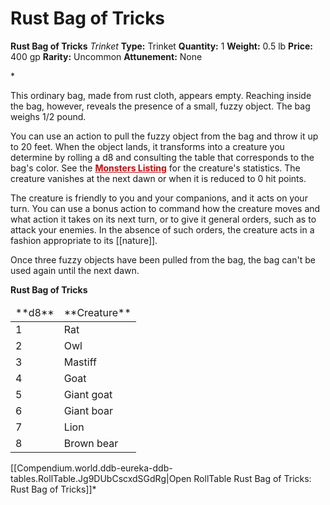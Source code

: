 # Rust Bag of Tricks

**Rust Bag of Tricks**
_Trinket_
**Type:** Trinket
**Quantity:** 1
**Weight:** 0.5 lb
**Price:** 400 gp
**Rarity:** Uncommon
**Attunement:** None

*<p>This ordinary bag, made from rust cloth, appears empty. Reaching inside the bag, however, reveals the presence of a small, fuzzy object. The bag weighs 1/2 pound.

You can use an action to pull the fuzzy object from the bag and throw it up to 20 feet. When the object lands, it transforms into a creature you determine by rolling a d8 and consulting the table that corresponds to the bag's color. See the <span style="color:#bc0f0f">**<a style="color:#bc0f0f" title="Monsters Listing" href="https://www.dndbeyond.com/monsters">Monsters Listing</a>**</span> for the creature's statistics. The creature vanishes at the next dawn or when it is reduced to 0 hit points.

The creature is friendly to you and your companions, and it acts on your turn. You can use a bonus action to command how the creature moves and what action it takes on its next turn, or to give it general orders, such as to attack your enemies. In the absence of such orders, the creature acts in a fashion appropriate to its [[nature]].

Once three fuzzy objects have been pulled from the bag, the bag can't be used again until the next dawn.

**Rust Bag of Tricks**</p>
<table class="compendium-left-aligned-table">
<thead>
<tr>
<td>**d8**</td>
<td>**Creature**</td>
</tr>
</thead>
<tbody>
<tr>
<td>1</td>
<td>Rat</td>
</tr>
<tr>
<td>2</td>
<td>Owl</td>
</tr>
<tr>
<td>3</td>
<td>Mastiff</td>
</tr>
<tr>
<td>4</td>
<td>Goat</td>
</tr>
<tr>
<td>5</td>
<td>Giant goat</td>
</tr>
<tr>
<td>6</td>
<td>Giant boar</td>
</tr>
<tr>
<td>7</td>
<td>Lion</td>
</tr>
<tr>
<td>8</td>
<td>Brown bear</td>
</tr>
</tbody>
</table><div id="table-link">[[Compendium.world.ddb-eureka-ddb-tables.RollTable.Jg9DUbCscxdSGdRg|Open RollTable Rust Bag of Tricks: Rust Bag of Tricks]]*